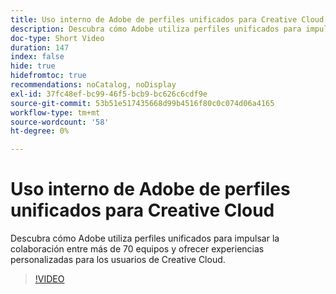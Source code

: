 ```yaml
---
title: Uso interno de Adobe de perfiles unificados para Creative Cloud
description: Descubra cómo Adobe utiliza perfiles unificados para impulsar la colaboración entre más de 70 equipos y ofrecer experiencias personalizadas para los usuarios de Creative Cloud.
doc-type: Short Video
duration: 147
index: false
hide: true
hidefromtoc: true
recommendations: noCatalog, noDisplay
exl-id: 37fc48ef-bc99-46f5-bcb9-bc626c6cdf9e
source-git-commit: 53b51e517435668d99b4516f80c0c074d06a4165
workflow-type: tm+mt
source-wordcount: '58'
ht-degree: 0%

---
```


# Uso interno de Adobe de perfiles unificados para Creative Cloud

Descubra cómo Adobe utiliza perfiles unificados para impulsar la colaboración entre más de 70 equipos y ofrecer experiencias personalizadas para los usuarios de Creative Cloud.

<!-- 62_S655_3442541_146_adobes-internal-use-of-unified-profiles-for-creative-cloud -->
>[!VIDEO](https://video.tv.adobe.com/v/3458283/?learn=on&enablevpops=true)

